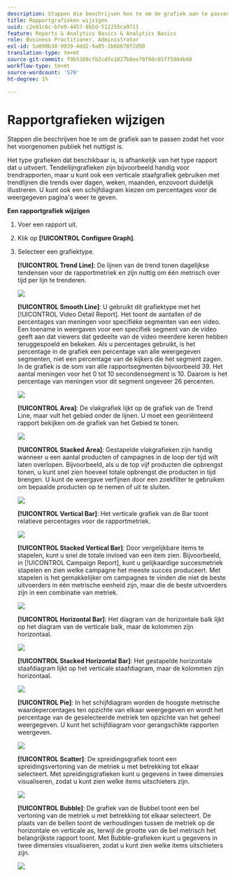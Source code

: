 ```yaml
---
description: Stappen die beschrijven hoe te om de grafiek aan te passen zodat het voor het voorgenomen publiek het nuttigst is.
title: Rapportgrafieken wijzigen
uuid: c2e81c6c-bfe9-4457-8b5d-512255ca9711
feature: Reports & Analytics Basics & Analytics Basics
role: Business Practitioner, Administrator
exl-id: 5a098b38-0939-4dd2-9a05-1b6b678f2d50
translation-type: tm+mt
source-git-commit: f9b5380cfb2cdfe1827b8ee70f60c65ff5004b48
workflow-type: tm+mt
source-wordcount: '570'
ht-degree: 1%

---
```


# Rapportgrafieken wijzigen

Stappen die beschrijven hoe te om de grafiek aan te passen zodat het voor het voorgenomen publiek het nuttigst is.

Het type grafieken dat beschikbaar is, is afhankelijk van het type rapport dat u uitvoert. Tendellijngrafieken zijn bijvoorbeeld handig voor trendrapporten, maar u kunt ook een verticale staafgrafiek gebruiken met trendlijnen die trends over dagen, weken, maanden, enzovoort duidelijk illustreren. U kunt ook een schijfdiagram kiezen om percentages voor de weergegeven pagina&#39;s weer te geven.

**Een rapportgrafiek wijzigen**

1. Voer een rapport uit.
1. Klik op **[!UICONTROL Configure Graph]**.
1. Selecteer een grafiektype.

   **[!UICONTROL Trend Line]**: De lijnen van de trend tonen dagelijkse tendensen voor de rapportmetriek en zijn nuttig om één metrisch over tijd per lijn te trenderen.

   ![](assets/graph_trend_line.png)

   **[!UICONTROL Smooth Line]**: U gebruikt dit grafiektype met het  [!UICONTROL Video Detail Report]. Het toont de aantallen of de percentages van meningen voor specifieke segmenten van een video. Een toename in weergaven voor een specifiek segment van de video geeft aan dat viewers dat gedeelte van de video meerdere keren hebben teruggespoeld en bekeken. Als u percentages gebruikt, is het percentage in de grafiek een percentage van alle weergegeven segmenten, niet een percentage van de kijkers die het segment zagen. In de grafiek is de som van alle rapportsegmenten bijvoorbeeld 39. Het aantal meningen voor het 0 tot 10 secondensegment is 10. Daarom is het percentage van meningen voor dit segment ongeveer 26 percenten.

   ![](assets/graph_smooth_line.png)

   **[!UICONTROL Area]**: De vlakgrafiek lijkt op de grafiek van de Trend Line, maar vult het gebied onder de lijnen. U moet een georiënteerd rapport bekijken om de grafiek van het Gebied te tonen.

   ![](assets/graph_area.png)

   **[!UICONTROL Stacked Area]**: Gestapelde vlakgrafieken zijn handig wanneer u een aantal producten of campagnes in de loop der tijd wilt laten overlopen. Bijvoorbeeld, als u de top vijf producten die opbrengst tonen, u kunt snel zien hoeveel totale opbrengst die producten in tijd brengen. U kunt de weergave verfijnen door een zoekfilter te gebruiken om bepaalde producten op te nemen of uit te sluiten.

   ![](assets/graph_stacked_area.png)

   **[!UICONTROL Vertical Bar]**: Het verticale grafiek van de Bar toont relatieve percentages voor de rapportmetriek.

   ![](assets/graph_vertical_bars.png)

   **[!UICONTROL Stacked Vertical Bar]**: Door vergelijkbare items te stapelen, kunt u snel de totale invloed van een item zien. Bijvoorbeeld, in [!UICONTROL Campaign Report], kunt u gelijkaardige succesmetriek stapelen en zien welke campagne het meeste succes produceert. Met stapelen is het gemakkelijker om campagnes te vinden die niet de beste uitvoerders in één metrische eenheid zijn, maar die de beste uitvoerders zijn in een combinatie van metriek.

   ![](assets/graph_stacked_vertical.png)

   **[!UICONTROL Horizontal Bar]**: Het diagram van de horizontale balk lijkt op het diagram van de verticale balk, maar de kolommen zijn horizontaal.

   ![](assets/graph_horizontal_bar.png)

   **[!UICONTROL Stacked Horizontal Bar]**: Het gestapelde horizontale staafdiagram lijkt op het verticale staafdiagram, maar de kolommen zijn horizontaal.

   ![](assets/graph_stacked_horizontal.png)

   **[!UICONTROL Pie]**: In het schijfdiagram worden de hoogste metrische waardepercentages ten opzichte van elkaar weergegeven en wordt het percentage van de geselecteerde metriek ten opzichte van het geheel weergegeven. U kunt het schijfdiagram voor gerangschikte rapporten weergeven.

   ![](assets/graph_pie.png)

   **[!UICONTROL Scatter]**: De spreidingsgrafiek toont een spreidingsvertoning van de metriek u met betrekking tot elkaar selecteert. Met spreidingsgrafieken kunt u gegevens in twee dimensies visualiseren, zodat u kunt zien welke items uitschieters zijn.

   ![](assets/graph_scatter.png)

   **[!UICONTROL Bubble]**: De grafiek van de Bubbel toont een bel vertoning van de metriek u met betrekking tot elkaar selecteert. De plaats van de bellen toont de verhoudingen tussen de metriek op de horizontale en verticale as, terwijl de grootte van de bel metrisch het belangrijkste rapport toont. Met Bubble-grafieken kunt u gegevens in twee dimensies visualiseren, zodat u kunt zien welke items uitschieters zijn.

   ![](assets/graph_bubble.png)
